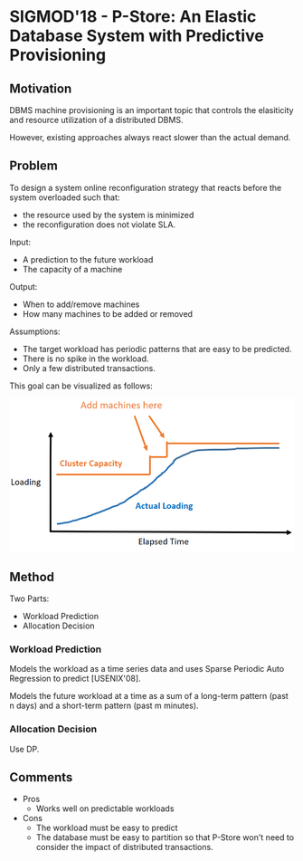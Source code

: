 # SIGMOD'18 - P-Store: An Elastic Database System with Predictive Provisioning

## Motivation

DBMS machine provisioning is an important topic that controls the elasiticity and resource utilization of a distributed DBMS.

However, existing approaches always react slower than the actual demand.

## Problem

To design a system online reconfiguration strategy that reacts before the system overloaded such that:
- the resource used by the system is minimized
- the reconfiguration does not violate SLA.

Input:
- A prediction to the future workload
- The capacity of a machine

Output:
- When to add/remove machines
- How many machines to be added or removed

Assumptions:
- The target workload has periodic patterns that are easy to be predicted.
- There is no spike in the workload.
- Only a few distributed transactions.

This goal can be visualized as follows:

![P-Store Goal](taft2018pstore-figure1.png)

## Method

Two Parts:
- Workload Prediction
- Allocation Decision

### Workload Prediction

Models the workload as a time series data and uses Sparse Periodic Auto Regression to predict [USENIX'08]. 

Models the future workload at a time as a sum of a long-term pattern (past n days) and a short-term pattern (past m minutes).

### Allocation Decision

Use DP.

## Comments

- Pros
  - Works well on predictable workloads
- Cons
  - The workload must be easy to predict
  - The database must be easy to partition so that P-Store won't need to consider the impact of distributed transactions.

